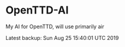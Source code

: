 # OpenTTD-AI
My AI for OpenTTD, will use primarily air

Latest backup: Sun Aug 25 15:40:01 UTC 2019
